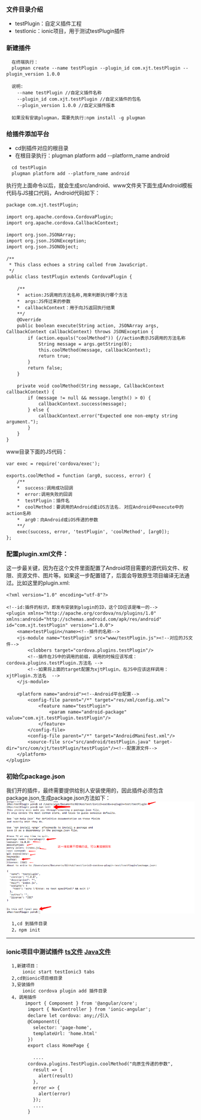



### 文件目录介绍

* testPlugin：自定义插件工程
* testIonic：ionic项目，用于测试testPlugin插件

### 新建插件

````
  在终端执行：
  plugman create --name testPlugin --plugin_id com.xjt.testPlugin --plugin_version 1.0.0
  
  说明:
    --name testPlugin //自定义插件名称
    --plugin_id com.xjt.testPlugin //自定义插件的包名
    --plugin_version 1.0.0 //自定义插件版本
  
  如果没有安装plugman，需要先执行:npm install -g plugman
````

### 给插件添加平台

* cd到插件对应的根目录
* 在根目录执行：plugman platform add --platform_name android

````
  cd testPlugin
  plugman platform add --platform_name android 
````

执行完上面命令以后，就会生成src/android、www文件夹下面生成Android模板代码与JS接口代码，Android代码如下：

````
package com.xjt.testPlugin;

import org.apache.cordova.CordovaPlugin;
import org.apache.cordova.CallbackContext;

import org.json.JSONArray;
import org.json.JSONException;
import org.json.JSONObject;

/**
 * This class echoes a string called from JavaScript.
 */
public class testPlugin extends CordovaPlugin {

    /**
    *  action:JS调用的方法名称,用来判断执行哪个方法
    *  args:JS传过来的参数
    *  callbackContext：用于向JS返回执行结果
    **/
    @Override
    public boolean execute(String action, JSONArray args, CallbackContext callbackContext) throws JSONException {
        if (action.equals("coolMethod")) {//action表示JS调用的方法名称
            String message = args.getString(0);
            this.coolMethod(message, callbackContext);
            return true;
        }
        return false;
    }

    private void coolMethod(String message, CallbackContext callbackContext) {
        if (message != null && message.length() > 0) {
            callbackContext.success(message);
        } else {
            callbackContext.error("Expected one non-empty string argument.");
        }
    }
}
````

www目录下面的JS代码：

````
var exec = require('cordova/exec');

exports.coolMethod = function (arg0, success, error) {
    /**
    *  success:调用成功回调 
    *  error:调用失败的回调 
    *  testPlugin：插件名
    *  coolMethod：要调用的Android或iOS方法名. 对应Android中execute中的action名称
    *  arg0：向Android或iOS传递的参数
    **/
    exec(success, error, 'testPlugin', 'coolMethod', [arg0]);
};
````

### 配置plugin.xml文件：
这一步最关键，因为在这个文件里面配置了Android项目需要的源代码文件、权限、资源文件、图片等。如果这一步配置错了，后面会导致原生项目编译无法通过。比如这里的plugin.xml:
  
````
<?xml version="1.0" encoding="utf-8"?>

<!--id:插件的标识，即发布安装到plugin的ID，这个ID应该是唯一的-->
<plugin xmlns="http://apache.org/cordova/ns/plugins/1.0" xmlns:android="http://schemas.android.com/apk/res/android" id="com.xjt.testPlugin" version="1.0.0">
    <name>testPlugin</name><!--插件的名称-->
    <js-module name="testPlugin" src="www/testPlugin.js"><!--对应的JS文件-->
        <clobbers target="cordova.plugins.testPlugin"/>
        <!--插件在JS中的调用的前缀，调用的时候应该写成：cordova.plugins.testPlugin.方法名 -->
        <!--如果将上面的target配置为xjtPlugin，在JS中应该这样调用：xjtPlugin.方法名  -->
    </js-module>
    
    <platform name="android"><!--Android平台配置-->
        <config-file parent="/*" target="res/xml/config.xml">
            <feature name="testPlugin">
                <param name="android-package" value="com.xjt.testPlugin.testPlugin"/>
            </feature>
        </config-file>
        <config-file parent="/*" target="AndroidManifest.xml"/>
        <source-file src="src/android/testPlugin.java" target-dir="src/com/xjt/testPlugin/testPlugin"/><!--配置源文件-->
    </platform>
</plugin>

````


### 初始化package.json

我们开的插件，最终需要提供给别人安装使用的，因此插件必须包含package.json,生成package.json方法如下：
![](image/createPackage.png)

````
  1,cd 到插件目录
  2，npm init
````

------

### ionic项目中测试插件  [ts文件](testIonic3/src/pages/home/home.ts)  [Java文件](testPlugin/src/android/testPlugin.java)

````
  1,新建项目：
      ionic start testIonic3 tabs
  2,cd到ionic项目根目录    
  3,安装插件
      ionic cordova plugin add 插件目录
  4，调用插件
       import { Component } from '@angular/core';
		import { NavController } from 'ionic-angular';
		declare let cordova: any;//引入
		@Component({
		  selector: 'page-home',
		  templateUrl: 'home.html'
		})
		export class HomePage {
		
		  ....
	    cordova.plugins.TestPlugin.coolMethod("向原生传递的参数",
	      result => {
	        alert(result)
	      },
	      error => {
	        alert(error)
	      });
		  ....
		}    
````





